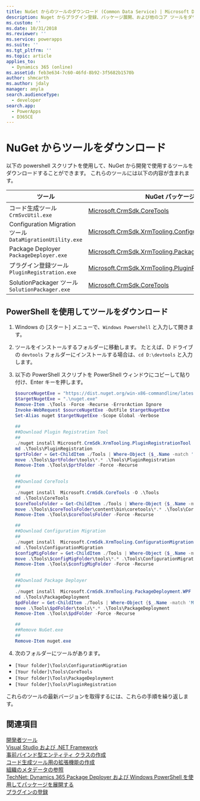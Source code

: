 ```yaml
---
title: NuGet からのツールのダウンロード (Common Data Service) | Microsoft Docs
description: Nuget からプラグイン登録、パッケージ展開、および他のコア ツールをダウンロードします。
ms.custom: ''
ms.date: 10/31/2018
ms.reviewer: ''
ms.service: powerapps
ms.suite: ''
ms.tgt_pltfrm: ''
ms.topic: article
applies_to:
  - Dynamics 365 (online)
ms.assetid: feb3e634-7c60-46fd-8b92-3f5682b1570b
author: shmcarth
ms.author: jdaly
manager: amyla
search.audienceType:
  - developer
search.app:
  - PowerApps
  - D365CE
---
```


# <a name="download-tools-from-nuget"></a>NuGet からツールをダウンロード 

以下の powershell スクリプトを使用して、NuGet から開発で使用するツールをダウンロードすることができます。 これらのツールには以下の内容が含まれます。

|ツール|NuGet パッケージ|
|-|-|
|コード生成ツール `CrmSvcUtil.exe`|[Microsoft.CrmSdk.CoreTools](https://www.nuget.org/packages/Microsoft.CrmSdk.CoreTools)|
|Configuration Migration ツール `DataMigrationUtility.exe`|[Microsoft.CrmSdk.XrmTooling.ConfigurationMigration.Wpf](https://www.nuget.org/packages/Microsoft.CrmSdk.XrmTooling.ConfigurationMigration.Wpf)|
|Package Deployer `PackageDeployer.exe`|[Microsoft.CrmSdk.XrmTooling.PackageDeployment.WPF](https://www.nuget.org/packages/Microsoft.CrmSdk.XrmTooling.PackageDeployment.Wpf)|
|プラグイン登録ツール `PluginRegistration.exe` |[Microsoft.CrmSdk.XrmTooling.PluginRegistrationTool](https://www.nuget.org/packages/Microsoft.CrmSdk.XrmTooling.PluginRegistrationTool)|
|SolutionPackager ツール `SolutionPackager.exe`|[Microsoft.CrmSdk.CoreTools](https://www.nuget.org/packages/Microsoft.CrmSdk.CoreTools)|

## <a name="download-tools-using-powershell"></a>PowerShell を使用してツールをダウンロード

1. Windows の [スタート] メニューで、`Windows Powershell` と入力して開きます。
1. ツールをインストールするフォルダーに移動します。 たとえば、D ドライブの `devtools` フォルダーにインストールする場合は、`cd D:\devtools` と入力します。
1. 以下の PowerShell スクリプトを PowerShell ウィンドウにコピーして貼り付け、Enter キーを押します。

    ```powershell
    $sourceNugetExe = "https://dist.nuget.org/win-x86-commandline/latest/nuget.exe"
    $targetNugetExe = ".\nuget.exe"
    Remove-Item .\Tools -Force -Recurse -ErrorAction Ignore
    Invoke-WebRequest $sourceNugetExe -OutFile $targetNugetExe
    Set-Alias nuget $targetNugetExe -Scope Global -Verbose
        
    ##
    ##Download Plugin Registration Tool
    ##
    ./nuget install Microsoft.CrmSdk.XrmTooling.PluginRegistrationTool -O .\Tools
    md .\Tools\PluginRegistration
    $prtFolder = Get-ChildItem ./Tools | Where-Object {$_.Name -match 'Microsoft.CrmSdk.XrmTooling.PluginRegistrationTool.'}
    move .\Tools\$prtFolder\tools\*.* .\Tools\PluginRegistration
    Remove-Item .\Tools\$prtFolder -Force -Recurse
    
    ##
    ##Download CoreTools
    ##
    ./nuget install  Microsoft.CrmSdk.CoreTools -O .\Tools
    md .\Tools\CoreTools
    $coreToolsFolder = Get-ChildItem ./Tools | Where-Object {$_.Name -match 'Microsoft.CrmSdk.CoreTools.'}
    move .\Tools\$coreToolsFolder\content\bin\coretools\*.* .\Tools\CoreTools
    Remove-Item .\Tools\$coreToolsFolder -Force -Recurse

    ##
    ##Download Configuration Migration
    ##
    ./nuget install  Microsoft.CrmSdk.XrmTooling.ConfigurationMigration.Wpf -O .\Tools
    md .\Tools\ConfigurationMigration
    $configMigFolder = Get-ChildItem ./Tools | Where-Object {$_.Name -match 'Microsoft.CrmSdk.XrmTooling.ConfigurationMigration.Wpf.'}
    move .\Tools\$configMigFolder\tools\*.* .\Tools\ConfigurationMigration
    Remove-Item .\Tools\$configMigFolder -Force -Recurse
    
    ##
    ##Download Package Deployer 
    ##
    ./nuget install  Microsoft.CrmSdk.XrmTooling.PackageDeployment.WPF -O .\Tools
    md .\Tools\PackageDeployment
    $pdFolder = Get-ChildItem ./Tools | Where-Object {$_.Name -match 'Microsoft.CrmSdk.XrmTooling.PackageDeployment.Wpf.'}
    move .\Tools\$pdFolder\tools\*.* .\Tools\PackageDeployment
    Remove-Item .\Tools\$pdFolder -Force -Recurse

    ##
    ##Remove NuGet.exe
    ##
    Remove-Item nuget.exe    
    ```

1. 次のフォルダーにツールがあります。

- `[Your folder]\Tools\ConfigurationMigration`
- `[Your folder]\Tools\CoreTools`
- `[Your folder]\Tools\PackageDeployment`
- `[Your folder]\Tools\PluginRegistration`

これらのツールの最新バージョンを取得するには、これらの手順を繰り返します。

## <a name="see-also"></a>関連項目

[開発者ツール](developer-tools.md)<br />
[Visual Studio および .NET Framework](org-service/visual-studio-dot-net-framework.md)<br />
[事前バインド型エンティティ クラスの作成](/dynamics365/customer-engagement/developer/org-service/create-early-bound-entity-classes-code-generation-tool)<br />
[コード生成ツール用の拡張機能の作成](org-service/extend-code-generation-tool.md)<br />
[組織のメタデータの参照](browse-your-metadata.md)<br />
[TechNet: Dynamics 365 Package Deployer および Windows PowerShell を使用してパッケージを展開する](/dynamics365/customer-engagement/admin/deploy-packages-using-package-deployer-windows-powershell)<br />
[プラグインの登録](register-plug-in.md)<br />
